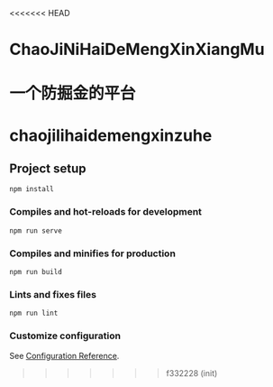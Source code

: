 <<<<<<< HEAD
# ChaoJiNiHaiDeMengXinXiangMu
一个防掘金的平台
=======
# chaojilihaidemengxinzuhe

## Project setup
```
npm install
```

### Compiles and hot-reloads for development
```
npm run serve
```

### Compiles and minifies for production
```
npm run build
```

### Lints and fixes files
```
npm run lint
```

### Customize configuration
See [Configuration Reference](https://cli.vuejs.org/config/).
>>>>>>> f332228 (init)
